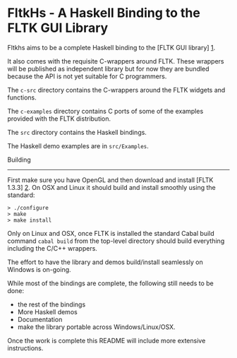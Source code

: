 FltkHs - A Haskell Binding to the FLTK GUI Library
=============================================

Fltkhs aims to be a complete Haskell binding to the [FLTK GUI library] [1].

It also comes with the requisite C-wrappers around FLTK. These wrappers will be published as independent library but for now they are bundled because the API is not yet suitable for C programmers.

The `c-src` directory contains the C-wrappers around the FLTK widgets and functions.

The `c-examples` directory contains C ports of some of the examples provided with the FLTK distribution.

The `src` directory contains the Haskell bindings.

The Haskell demo examples are in `src/Examples`.

Building
________

First make sure you have OpenGL and then download and install [FLTK 1.3.3] [2]. On OSX and Linux it should build and install smoothly using the standard:

    > ./configure
    > make
    > make install

Only on Linux and OSX, once FLTK is installed the standard Cabal build command `cabal build` from the top-level directory should build everything including the C/C++ wrappers.

The effort to have the library and demos build/install seamlessly on Windows is on-going.

While most of the bindings are complete, the following still needs to be done:

- the rest of the bindings
- More Haskell demos
- Documentation
- make the library portable across Windows/Linux/OSX.

Once the work is complete this README will include more extensive instructions.

  [1]: http://www.fltk.org/index.php      "FLTK"
  [2]: http://www.fltk.org/software.php?VERSION=1.3.3&FILE=fltk/1.3.3/fltk-1.3.3-source.tar.gz

